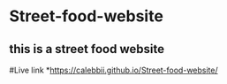 # Street-food-website
this is a street food website
---
#Live link
*https://calebbii.github.io/Street-food-website/

